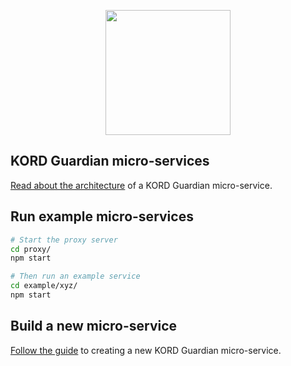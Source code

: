 <p align='center'>
  <img src='https://user-images.githubusercontent.com/1913316/37030105-9b8e2114-2131-11e8-8b07-fd7839b80680.png' width='200'/>
</p>

## KORD Guardian micro-services
[Read about the architecture](/doc/architecture.md) of a KORD Guardian
micro-service.

## Run example micro-services
```bash
# Start the proxy server
cd proxy/
npm start

# Then run an example service
cd example/xyz/
npm start
```

## Build a new micro-service
[Follow the guide](/doc/guide.md) to creating a new KORD Guardian micro-service.
